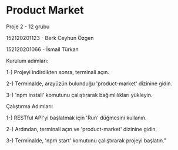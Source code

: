 # Product Market
 
Proje 2 - 12 grubu

152120201123 - Berk Ceyhun Özgen

152120201066 - İsmail Türkan

Kurulum adımları:

1-) Projeyi indirdikten sonra, terminali açın.

2-) Terminalde, arayüzün bulunduğu 'product-market' dizinine gidin.

3-) 'npm install' komutunu çalıştırarak bağımlılıkları yükleyin.

Çalıştırma Adımları:

1-) RESTful API'yi başlatmak için 'Run' düğmesini kullanın.

2-) Ardından, terminali açın ve 'product-market' dizinine gidin.

3-) Terminalde, 'npm start' komutunu çalıştırarak projeyi başlatın."

